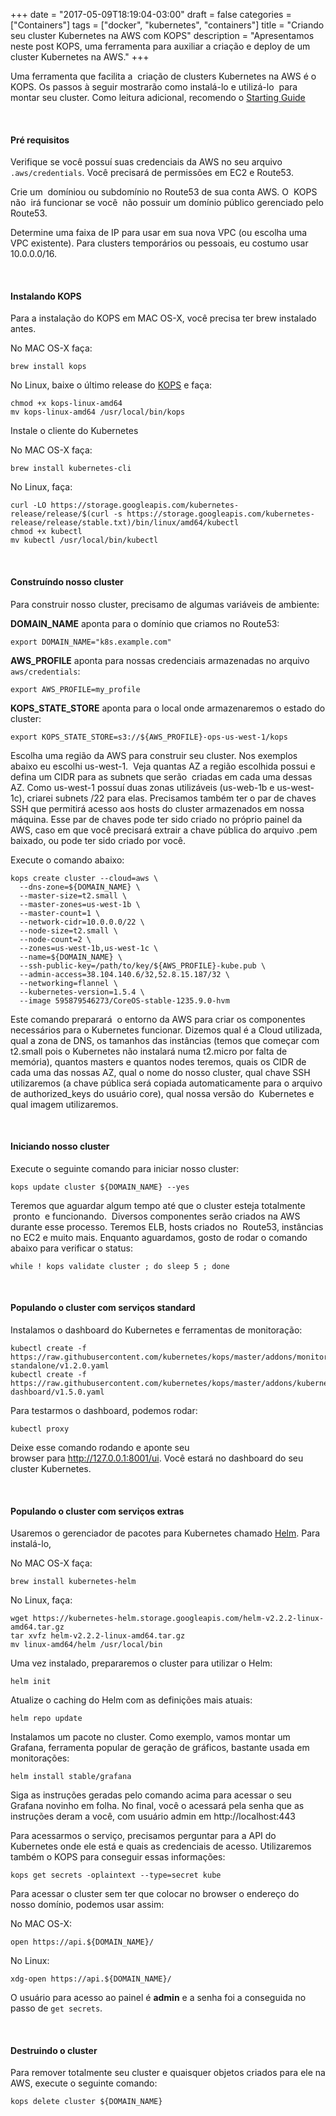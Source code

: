 +++
date = "2017-05-09T18:19:04-03:00"
draft = false
categories = ["Containers"]
tags = ["docker", "kubernetes", "containers"]
title = "Criando seu cluster Kubernetes na AWS com KOPS"
description = "Apresentamos neste post KOPS, uma ferramenta para auxiliar a criação e deploy de um cluster Kubernetes na AWS."
+++

Uma ferramenta que facilita a  criação de clusters Kubernetes na AWS é o KOPS. Os passos à seguir mostrarão como instalá-lo e utilizá-lo  para montar seu cluster. Como leitura adicional, recomendo o [Starting Guide](https://kubernetes.io/docs/getting-started-guides/kops/)

&nbsp;
#### Pré requisitos
Verifique se você possuí suas credenciais da AWS no seu arquivo `.aws/credentials`. Você precisará de permissões em EC2 e Route53.

Crie um  domíniou ou subdomínio no Route53 de sua conta AWS. O  KOPS não  irá funcionar se você  não possuir um domínio público gerenciado pelo Route53.

Determine uma faixa de IP para usar em sua nova VPC (ou escolha uma VPC existente). Para clusters temporários ou pessoais, eu costumo usar 10.0.0.0/16.

&nbsp;
#### Instalando KOPS
Para a instalação do KOPS em MAC OS-X, você precisa ter brew instalado antes.

No MAC OS-X faça:
```
brew install kops
```

No Linux, baixe o último release do [KOPS](https://github.com/kubernetes/kops/releases/) e faça:

```
chmod +x kops-linux-amd64
mv kops-linux-amd64 /usr/local/bin/kops
```

Instale o cliente do Kubernetes

No MAC OS-X faça:
```
brew install kubernetes-cli
```

No Linux, faça:
``` 
curl -LO https://storage.googleapis.com/kubernetes-release/release/$(curl -s https://storage.googleapis.com/kubernetes-release/release/stable.txt)/bin/linux/amd64/kubectl
chmod +x kubectl
mv kubectl /usr/local/bin/kubectl
```

&nbsp;
#### Construíndo nosso cluster

Para construir nosso cluster, precisamo de algumas variáveis de ambiente:

**DOMAIN_NAME** aponta para o domínio que criamos no Route53:
```
export DOMAIN_NAME="k8s.example.com"
```

**AWS_PROFILE** aponta para nossas credenciais armazenadas no arquivo `aws/credentials`:
```
export AWS_PROFILE=my_profile
```

**KOPS_STATE_STORE** aponta para o local onde armazenaremos o estado do cluster:
```
export KOPS_STATE_STORE=s3://${AWS_PROFILE}-ops-us-west-1/kops
```

Escolha uma região da AWS para construir seu cluster. Nos exemplos abaixo eu escolhi us-west-1.  Veja quantas AZ a região escolhida possui e defina um CIDR para as subnets que serão  criadas em cada uma dessas AZ. Como us-west-1 possuí duas zonas utilizáveis (us-web-1b e us-west-1c), criarei subnets /22 para elas. Precisamos também ter o par de chaves SSH que permitirá acesso aos hosts do cluster armazenados em nossa máquina. Esse par de chaves pode ter sido criado no próprio painel da AWS, caso em que você precisará extrair a chave pública do arquivo .pem baixado, ou pode ter sido criado por você.

Execute o comando abaixo:
```
kops create cluster --cloud=aws \
  --dns-zone=${DOMAIN_NAME} \
  --master-size=t2.small \
  --master-zones=us-west-1b \
  --master-count=1 \
  --network-cidr=10.0.0.0/22 \
  --node-size=t2.small \
  --node-count=2 \
  --zones=us-west-1b,us-west-1c \
  --name=${DOMAIN_NAME} \
  --ssh-public-key=/path/to/key/${AWS_PROFILE}-kube.pub \
  --admin-access=38.104.140.6/32,52.8.15.187/32 \
  --networking=flannel \
  --kubernetes-version=1.5.4 \
  --image 595879546273/CoreOS-stable-1235.9.0-hvm
```

Este comando preparará  o entorno da AWS para criar os componentes necessários para o Kubernetes funcionar. Dizemos qual é a Cloud utilizada, qual a zona de DNS, os tamanhos das instâncias (temos que começar com t2.small pois o Kubernetes não instalará numa t2.micro por falta de memória), quantos masters e quantos nodes teremos, quais os CIDR de cada uma das nossas AZ, qual o nome do nosso cluster, qual chave SSH utilizaremos (a chave pública será copiada automaticamente para o arquivo de authorized_keys do usuário core), qual nossa versão do  Kubernetes e qual imagem utilizaremos.

&nbsp;
#### Iniciando nosso cluster

Execute o seguinte comando para iniciar nosso cluster:
```
kops update cluster ${DOMAIN_NAME} --yes
```

Teremos que aguardar algum tempo até que o cluster esteja totalmente  pronto  e funcionando.  Diversos componentes serão criados na AWS durante esse processo. Teremos ELB, hosts criados no  Route53, instâncias no EC2 e muito mais. Enquanto aguardamos, gosto de rodar o comando abaixo para verificar o status:
```
while ! kops validate cluster ; do sleep 5 ; done
```

&nbsp;
#### Populando o cluster com serviços standard

Instalamos o dashboard do Kubernetes e ferramentas de monitoração:
```
kubectl create -f https://raw.githubusercontent.com/kubernetes/kops/master/addons/monitoring-standalone/v1.2.0.yaml
kubectl create -f https://raw.githubusercontent.com/kubernetes/kops/master/addons/kubernetes-dashboard/v1.5.0.yaml
```

Para testarmos o dashboard, podemos rodar:
```
kubectl proxy
```

Deixe esse comando rodando e aponte seu browser para http://127.0.0.1:8001/ui. Você estará no dashboard do seu cluster Kubernetes.

&nbsp;
#### Populando o cluster com serviços extras

Usaremos o gerenciador de pacotes para Kubernetes chamado [Helm](https://github.com/kubernetes/helm"). Para instalá-lo,

No MAC OS-X faça:
```
brew install kubernetes-helm
```

No Linux, faça:
```
wget https://kubernetes-helm.storage.googleapis.com/helm-v2.2.2-linux-amd64.tar.gz
tar xvfz helm-v2.2.2-linux-amd64.tar.gz
mv linux-amd64/helm /usr/local/bin
```

Uma vez instalado, prepararemos o cluster para utilizar o Helm:
```
helm init
```

Atualize o caching do Helm com as definições mais atuais:
```
helm repo update
```

Instalamos um pacote no cluster. Como exemplo, vamos montar um Grafana, ferramenta popular de geração de gráficos, bastante usada em monitorações:
```
helm install stable/grafana
```

Siga as instruções geradas pelo comando acima para acessar o seu Grafana novinho em folha. No final, você o acessará pela senha que as instruções deram a você, com usuário admin em http://localhost:443

Para acessarmos o serviço, precisamos perguntar para a API do Kubernetes onde ele está e quais as credenciais de acesso. Utilizaremos também o KOPS para conseguir essas informações:
```
kops get secrets -oplaintext --type=secret kube
```

Para acessar o cluster sem ter que colocar no browser o endereço do nosso domínio, podemos usar assim:

No MAC OS-X:
```
open https://api.${DOMAIN_NAME}/
```

No Linux:
```
xdg-open https://api.${DOMAIN_NAME}/
```

O usuário para acesso ao painel é **admin** e a senha foi a conseguida no passo de `get secrets`.

&nbsp;
#### Destruindo o cluster

Para remover totalmente seu cluster e quaisquer objetos criados para ele na AWS, execute o seguinte comando:
```
kops delete cluster ${DOMAIN_NAME}
```
